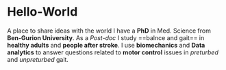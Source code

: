 # Hello-World
A place to share ideas with the world
I have a **PhD** in Med. Science from **Ben-Gurion University**.
As a *Post-doc* I study ==balnce and gait== in **healthy adults** and **people after stroke**.
I use **biomechanics** and **Data analytics** to answer questions related to **motor control** issues in *preturbed* and *unpreturbed* gait.
